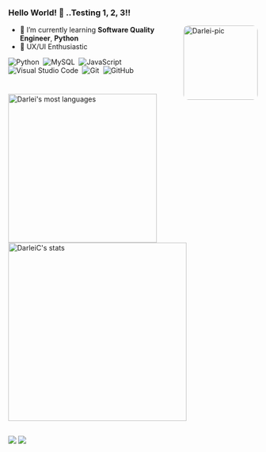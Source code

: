 ### Hello World! 👋 ..Testing 1, 2, 3!!
<img align="right" alt="Darlei-pic" height="150" style="border-radius:10px;" src="https://cdn.discordapp.com/attachments/824243932576743426/954963438004748308/2642257.png">

- 🌱 I’m currently learning **Software Quality Engineer**, **Python**
- 🦄 UX/UI Enthusiastic

<!--
**DarleiC/DarleiC** is a ✨ _special_ ✨ repository because its `README.md` (this file) appears on your GitHub profile.

Here are some ideas to get you started:

- 🔭 I’m currently working on ...
- 🌱 I’m currently learning ...
- 👯 I’m looking to collaborate on ...
- 🤔 I’m looking for help with ...
- 💬 Ask me about ...
- 📫 How to reach me: ...
- 😄 Pronouns: ...
- ⚡ Fun fact: ...
-->

![Python](https://img.shields.io/badge/-Python-05122A?style=flat&logo=Python)&nbsp;
![MySQL](https://img.shields.io/badge/-MySQL-05122A?style=flat&logo=MySQL)&nbsp;
![JavaScript](https://img.shields.io/badge/-Cypress-05122A?style=flat&logo=Cypress)&nbsp;
![Visual Studio Code](https://img.shields.io/badge/-Visual%20Studio%20Code-05122A?style=flat&logo=visual-studio-code&logoColor=007ACC)&nbsp;
![Git](https://img.shields.io/badge/-Git-05122A?style=flat&logo=git)&nbsp;
![GitHub](https://img.shields.io/badge/-GitHub-05122A?style=flat&logo=github)&nbsp;

#

<p align="left">
<a href="https://github.com/DarleiC">
<img width="300em" src="https://github-readme-stats.vercel.app/api/top-langs/?username=DarleiC&layout=compact&theme=vision-friendly-dark" alt="Darlei's most languages"/>
<img width="360em" src="https://github-readme-stats.vercel.app/api?username=DarleiC&show_icons=true&theme=vision-friendly-dark" alt="DarleiC's stats"/>
</p>
  
 ##
  
<a href="https://www.linkedin.com/in/darlei-castro-3763a0163/" target="_blank"><img src="https://img.shields.io/badge/-LinkedIn-%230077B5?style=for-the-badge&logo=linkedin&logoColor=white" target="_blank"></a>
<a href="https://twitter.com/Standby_87" target="_blank"><img src="https://img.shields.io/badge/-Twitter-%230077B5?style=for-the-badge&logo=Twitter&logoColor=white" target="_blank"></a>

